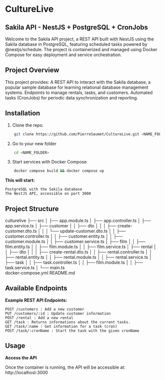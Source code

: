 # CultureLive
## Sakila API - NestJS + PostgreSQL + CronJobs
Welcome to the Sakila API project, a REST API built with NestJS using the Sakila database in PostgreSQL, featuring scheduled tasks powered by @nestjs/schedule. The project is containerized and managed using Docker Compose for easy deployment and service orchestration.


## Project Overview
This project provides:
    A REST API to interact with the Sakila database, a popular sample database for learning relational database management systems.
    Endpoints to manage rentals, tasks, and customers.
    Automated tasks (CronJobs) for periodic data synchronization and reporting.


## Installation
1. Clone the repo.
```bash
    git clone https://github.com/PierreSaumet/CultureLive.git <NAME_FOLDER>
```

2. Go to your new folder
```bash
    cd <NAME_FOLDER>
```

3. Start services with Docker Compose
```bash
    docker compose build && docker compose up
```

**This will start:**

    PostgreSQL with the Sakila database
    The NestJS API, accessible on port 3000


## Project Structure

culturelive
├── src
│   ├── app.module.ts
│   ├── app.controller.ts 
│   ├── app.service.ts
│   ├── customer
│   │   ├── dto
│   │   │   ├── create-customer.dto.ts
│   │   │   └── update-customer.dto.ts
│   │   ├── customer.controller.ts
│   │   ├── customer.entity.ts
│   │   ├── customer.module.ts
│   │   ├── customer.service.ts
│   ├── film
│   │   ├── film.entity.ts
│   │   ├── film.module.ts
│   │   ├── film.service.ts
│   ├── rental
│   │   ├── dto
│   │   │   ├── create-rental.dto.ts
│   │   ├── rental.controller.ts
│   │   ├── rental.entity.ts
│   │   ├── rental.module.ts
│   │   ├── rental.service.ts
│   ├── task
│   │   ├── task.controller.ts
│   │   ├── film.module.ts
│   │   ├── task.service.ts
│   └── main.ts                
docker-compose.yml
README.md    


## Available Endpoints
**Example REST API Endpoints:**

    POST /customers : Add a new customer
    PUT /customers/:id : Update customer information
    POST /rental : Add a new rental
    GET /task : Returns informations about the current tasks.
    GET /task/:name : Get information for a task (cron)
    POST /task/:cronName : Start the task with the given cronName


## Usage
**Access the API**

Once the container is running, the API will be accessible at:
http://localhost:3000
